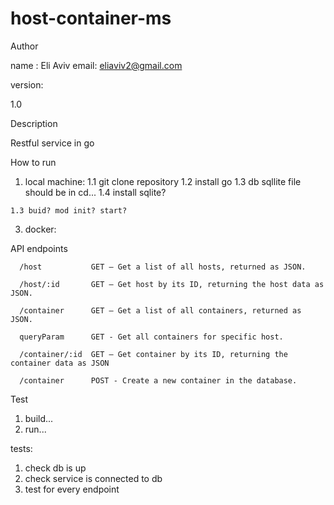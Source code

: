 # host-container-ms

Author

name :   Eli Aviv
email:   eliaviv2@gmail.com

version:  

1.0

Description

Restful service in go

How to run

  1. local machine:
    1.1 git clone repository
    1.2 install go 
    1.3 db sqllite file should be in cd...
    1.4 install sqlite?
    
    1.3 buid? mod init? start?
  3. docker:

API endpoints

      /host           GET – Get a list of all hosts, returned as JSON.

      /host/:id       GET – Get host by its ID, returning the host data as JSON.

      /container      GET – Get a list of all containers, returned as JSON.
                      
      queryParam      GET - Get all containers for specific host.
      
      /container/:id  GET – Get container by its ID, returning the container data as JSON
      
      /container      POST - Create a new container in the database.
      

Test
  1. build...
  2. run...

tests:
  1. check db is up
  2. check service is connected to db
  3. test for every endpoint 

